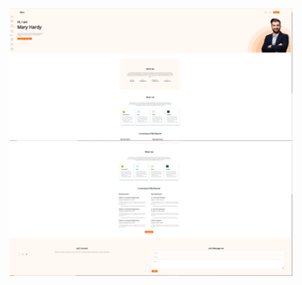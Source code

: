 <div align="center" display="flex">
  <div><img src="/images/projectSS1.PNG"></img></div>
  <div><img src="/images/projectSS2.PNG"></img></div>
</div>
